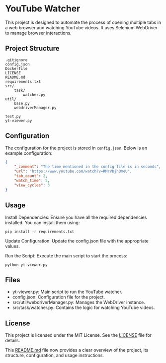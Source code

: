 # YouTube Watcher

This project is designed to automate the process of opening multiple tabs in a web browser and watching YouTube videos. It uses Selenium WebDriver to manage browser interactions.

## Project Structure
```pycache/ 
.gitignore 
config.json 
Dockerfile 
LICENSE 
README.md 
requirements.txt 
src/ 
    task/ 
        watcher.py 
util/ 
    base.py 
    webdriverManager.py 
    
test.py 
yt-viewer.py
```


## Configuration

The configuration for the project is stored in `config.json`. Below is an example configuration:

```json
{
    "_comment": "The time mentioned in the config file is in seconds",
    "url": "https://www.youtube.com/watch?v=RMrVbjhOmeU", 
    "tab_count": 2,
    "watch_time": 5,
    "view_cycles": 3
}

```
## Usage
Install Dependencies: Ensure you have all the required dependencies installed. You can install them using:
```
pip install -r requirements.txt
```

Update Configuration: Update the config.json file with the appropriate values.

Run the Script: Execute the main script to start the process:
```
python yt-viewer.py
```

## Files
- yt-viewer.py: Main script to run the YouTube watcher.
- config.json: Configuration file for the project.
- src/util/webdriverManager.py: Manages the WebDriver instance.
- src/task/watcher.py: Contains the logic for watching YouTube videos.

## License
This project is licensed under the MIT License. See the [LICENSE](LICENSE) file for details.


This [README.md](README.md) file now provides a clear overview of the project, its structure, configuration, and usage instructions.